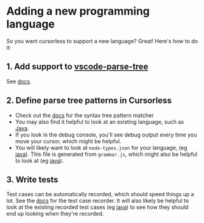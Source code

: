 # Adding a new programming language

So you want cursorless to support a new language? Great! Here's how to do it:

## 1. Add support to [vscode-parse-tree](https://github.com/pokey/vscode-parse-tree)

See [docs](https://github.com/pokey/vscode-parse-tree/#adding-a-new-language).

## 2. Define parse tree patterns in Cursorless

- Check out the [docs](parse-tree-patterns.md) for the syntax tree pattern
  matcher
- You may also find it helpful to look at an existing language, such as
  [Java](https://github.com/pokey/cursorless-vscode/blob/master/src/languages/java.ts).
- If you look in the debug console, you'll see debug output every time you move
  your cursor, which might be helpful.
- You will likely want to look at `node-types.json` for your language, (eg [java](https://github.com/tree-sitter/tree-sitter-java/blob/master/src/node-types.json)). This file is generated from `grammar.js`, which might also be helpful to look at (eg [java](https://github.com/tree-sitter/tree-sitter-java/blob/master/grammar.js)).

## 3. Write tests

Test cases can be automatically recorded, which should speed things up a lot.
See the [docs](test-case-recorder.md) for the test case recorder. It will also
likely be helpful to look at the existing recorded test cases (eg
[java](../src/test/suite/fixtures/recorded/languages/java)) to see how
they
should end up looking when they're recorded.
